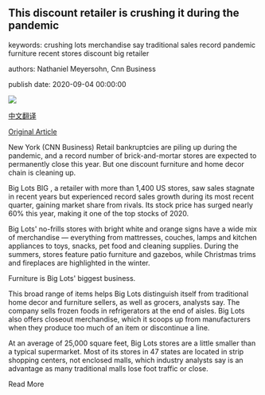 ## This discount retailer is crushing it during the pandemic

keywords: crushing lots merchandise say traditional sales record pandemic furniture recent stores discount big retailer

authors: Nathaniel Meyersohn, Cnn Business

publish date: 2020-09-04 00:00:00

![](https://cdn.cnn.com/cnnnext/dam/assets/200904083250-01-big-lots-store-super-tease.jpg)

[中文翻译](This%20discount%20retailer%20is%20crushing%20it%20during%20the%20pandemic_zh.md)

[Original Article](https://edition.cnn.com/2020/09/04/business/big-lots-stores-retail/index.html)

New York (CNN Business) Retail bankruptcies are piling up during the pandemic, and a record number of brick-and-mortar stores are expected to permanently close this year. But one discount furniture and home decor chain is cleaning up.

Big Lots BIG , a retailer with more than 1,400 US stores, saw sales stagnate in recent years but experienced record sales growth during its most recent quarter, gaining market share from rivals. Its stock price has surged nearly 60% this year, making it one of the top stocks of 2020.

Big Lots' no-frills stores with bright white and orange signs have a wide mix of merchandise — everything from mattresses, couches, lamps and kitchen appliances to toys, snacks, pet food and cleaning supplies. During the summers, stores feature patio furniture and gazebos, while Christmas trims and fireplaces are highlighted in the winter.

Furniture is Big Lots' biggest business.

This broad range of items helps Big Lots distinguish itself from traditional home decor and furniture sellers, as well as grocers, analysts say. The company sells frozen foods in refrigerators at the end of aisles. Big Lots also offers closeout merchandise, which it scoops up from manufacturers when they produce too much of an item or discontinue a line.

At an average of 25,000 square feet, Big Lots stores are a little smaller than a typical supermarket. Most of its stores in 47 states are located in strip shopping centers, not enclosed malls, which industry analysts say is an advantage as many traditional malls lose foot traffic or close.

Read More